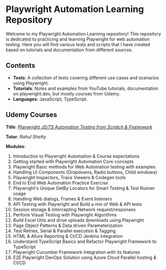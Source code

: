 # Playwright Automation Learning Repository

Welcome to my Playwright Automation Learning repository! This repository is dedicated to practicing and learning Playwright for web automation testing. 
Here you will find various tests and scripts that I have created based on tutorials and documentation from different sources.

## Contents

- **Tests**: A collection of tests covering different use cases and scenarios using Playwright.
- **Tutorials**: Notes and examples from YouTube tutorials, documentation on playwright.dev, but mostly courses from Udemy.
- **Languages**: JavaScript, TypeScript.

## Udemy Courses
**Title**: [*Playwright JS/TS Automation Testing from Scratch & Framework*](https://www.udemy.com/course/playwright-tutorials-automation-testing/)

**Tutor**: *Rahul Shetty*

**Modules**:
1. Introduction to Playwright Automation & Course expectations
2. Getting started with Playwright Automation Core concepts
3. Playwright Basic methods for Web Automation testing with examples
4. Handling UI Components (Dropdowns, Radio buttons, Child windows)
5. Playwright Inspectors, Trace Viewers & Codegen tools
6. End to End Web Automation Practice Exercise
7. Playwright's Unique GetBy Locators for Smart Testing & Test Runner usage
8. Handling Web dialogs, Frames & Event listeners
9. API Testing with Playwright and Build a mix of Web & API tests
10. Session storage & Intercepting Network request/responses
11. Perform Visual Testing with Playwright Algorithms
12. Build Excel Utils and drive uploads downloads using Playwright
13. Page Object Patterns & Data driven Parameterization
14. Test Retries, Serial & Parallel execution & Tagging
15. HTML & Allure Reporting & CI/CD Jenkins Integration
16. Understand TypeScript Basics and Refactor Playwright Framework to TypeScript
17. Playwright Cucumber Framework Integration with its features
18. E2E Playwright DevOps Solution using Azure Cloud Parallel hosting & CI/CD

